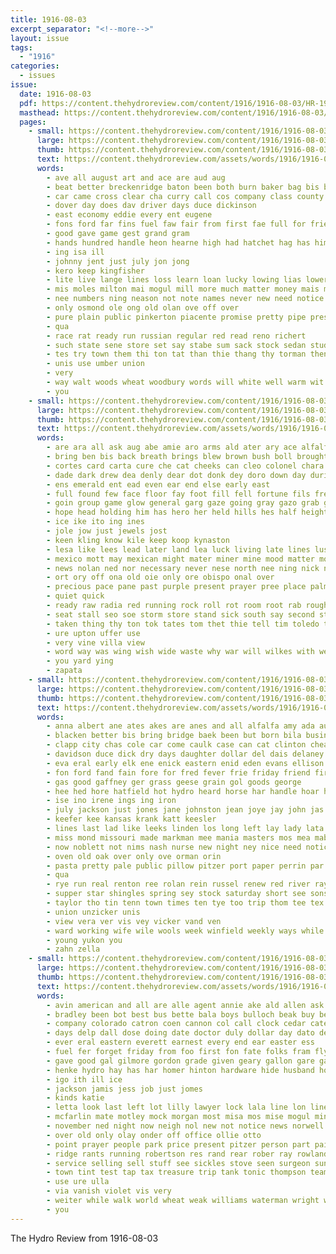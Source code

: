 ```yaml
---
title: 1916-08-03
excerpt_separator: "<!--more-->"
layout: issue
tags:
  - "1916"
categories:
  - issues
issue:
  date: 1916-08-03
  pdf: https://content.thehydroreview.com/content/1916/1916-08-03/HR-1916-08-03.pdf
  masthead: https://content.thehydroreview.com/content/1916/1916-08-03/masthead/HR-1916-08-03.jpg
  pages:
    - small: https://content.thehydroreview.com/content/1916/1916-08-03/small/HR-1916-08-03-01.jpg
      large: https://content.thehydroreview.com/content/1916/1916-08-03/large/HR-1916-08-03-01.jpg
      thumb: https://content.thehydroreview.com/content/1916/1916-08-03/thumbnails/HR-1916-08-03-01.jpg
      text: https://content.thehydroreview.com/assets/words/1916/1916-08-03/HR-1916-08-03-01.txt
      words:
        - ave all august art and ace are aud aug
        - beat better breckenridge baton been both burn baker bag bis big brown boys but bank business bread bak began
        - car came cross clear cha curry call cos company class county cool caddo comes course come cat cin
        - dover day does dav driver days duce dickinson
        - east economy eddie every ent eugene
        - fons ford far fins fuel faw fair from first fae full for friends
        - good gave game gest grand gram
        - hands hundred handle heon hearne high had hatchet hag has him held harder heart hour her harvester hearty hydro
        - ing isa ill
        - johnny jent just july jon jong
        - kero keep kingfisher
        - lite live lange lines loss learn loan lucky lowing lias lower lar look low line lup lash let last
        - mis moles milton mai mogul mill more much matter money mais marks mahan men motto must man mer music mony most many made
        - nee numbers ning neason not note names never new need notice nail
        - only osmond ole ong old olan ove off over
        - pure plain public pinkerton piacente promise pretty pipe present plenty putt people phe pleasant place pro
        - qua
        - race rat ready run russian regular red read reno richert
        - such state sene store set say stabe sum sack stock sedan study start straight sho school she saturday switch speed sale sal suit sey sul sunday summer supply safe stay service see sell sales
        - tes try town them thi ton tat than thie thang thy torman then the tines tome tho ties tura tha tette towne
        - unis use umber union
        - very
        - way walt woods wheat woodbury words will white well warm wit winter with war wish work wharton wos want was
        - you
    - small: https://content.thehydroreview.com/content/1916/1916-08-03/small/HR-1916-08-03-02.jpg
      large: https://content.thehydroreview.com/content/1916/1916-08-03/large/HR-1916-08-03-02.jpg
      thumb: https://content.thehydroreview.com/content/1916/1916-08-03/thumbnails/HR-1916-08-03-02.jpg
      text: https://content.thehydroreview.com/assets/words/1916/1916-08-03/HR-1916-08-03-02.txt
      words:
        - are ara all ask aug abe amie aro arms ald ater ary ace alfalfa anger ante arm aud american attar and aton amer
        - bring ben bis back breath brings blew brown bush boll brought both below bout been blood bell body bold blind brief ball bach bas bag bede bill beard bunch bie but burst boy bee bea ber
        - cortes card carta cure che cat cheeks can cleo colonel chara comes cart cant clear con center course church car come came cheney cold common columbus call chance comp camp
        - dade dark drew dea denly dear dot donk dey doro down day during dorothy door darling drop
        - ens emerald ent ead even ear end else early east
        - full found few face floor fay foot fill fell fortune fils free fires first felt fallen fought fore fane faster fairly fast fury front furry from forward fox frame for forty
        - goin group game glow general garg gaze going gray gazo grab green gave gnade gun good gat
        - hope head holding him has hero her held hills hes half height hie heard hor house har how hammer howe hell hals hands had hand hang heart hae hint
        - ice ike ito ing ines
        - jole jow just jewels jost
        - keen kling know kile keep koop kynaston
        - lesa like lees lead later land lea luck living late lines lusty light laude left loos last lights look lap let long les loud lessen
        - mexico mott may mexican might mater miner mine mood matter moment more men man manta ming mercury master made mun morning mita miss miles must mauser
        - news nolan ned nor necessary never nese north nee ning nick not nething name note now night near
        - ort ory off ona old oie only ore obispo onal over
        - precious pace pane past purple present prayer pree place palm pos proper peon padre plan priest pot pero piece pulling perfect pala pull pear pearl pila plumb
        - quiet quick
        - ready raw radia red running rock roll rot room root rab rough ret rol ria rack range rose ran rege richer risk rage rest rel ros run rife rear
        - seat stall seo soe storm store stand sick south say second still stops send shoulder side sing said short somo sea stay steel shelter see sky sunday shoulders stem soren show salt sch sunda sean shook save shed speaks shoot sol such school sood straight setting stone son sharp set sur seats she single shall sheer srp stream sense stole smell speak saw sink star sho saa seen
        - taken thing thy ton tok tates tom thet thie tell tim toledo tears touch tad tay tite take toward timo tout ting trail thal tender than tha tes tho then tat thone tree them tin tur tina tilt throw the too tank tor tongue turn testi till
        - ure upton uffer use
        - very vine villa view
        - word way was wing wish wide waste why war will wilkes with went wise world wild wan wilke wile water wotton wie wind want wonder while wil winking wen
        - you yard ying
        - zapata
    - small: https://content.thehydroreview.com/content/1916/1916-08-03/small/HR-1916-08-03-03.jpg
      large: https://content.thehydroreview.com/content/1916/1916-08-03/large/HR-1916-08-03-03.jpg
      thumb: https://content.thehydroreview.com/content/1916/1916-08-03/thumbnails/HR-1916-08-03-03.jpg
      text: https://content.thehydroreview.com/assets/words/1916/1916-08-03/HR-1916-08-03-03.txt
      words:
        - anna albert ane ates akes are anes and all alfalfa amy ada aud aver avie ange ary
        - blacken better bis bring bridge baek been but born bila business beat board busing both best burt butler brother bear barker burgman breed buy blair big blanch bas brick bran blanche bros budy bree brides beacon buffalo bussing burgess bale blake blew
        - clapp city chas cole car come caulk case can cat clinton cheap canton came contri cross claude con caine cox corn cadet company change creek chau cost course comes
        - davidson duce dick dry days daughter dollar del dais delaney daniels deep dross day dase dip during danny doe dress dats down deter
        - eva eral early elk ene enick eastern enid eden evans ellison edmond ever
        - fon ford fand fain fore for fred fever frie friday friend first fairfax fire few fost from forward fish folks fall far frank fam fier farm frost fed
        - gas good gaffney ger grass geese grain gol goods george
        - hee hed hore hatfield hot hydro heard horse har handle hoar homes hom hal hamilton had heen has home honor hart hew him hinton hor higa hens henry her hose how high
        - ise ino irene ings ing iron
        - july jackson just jones jane johnston jean joye jay john jas jewels julia jing
        - keefer kee kansas krank katt keesler
        - lines last lad like leeks linden los long left lay lady lata light lacy look living lion london lew lon lynch land let lot line
        - miss mond missouri made markman mee mania masters mos mea mabel more mas marx morning mere mean mong men mung millon money maxwell monday med mero miller man mon mor mae main many much market mer
        - now noblett not nims nash nurse new night ney nice need notice nen needs niece news name north nist near norris nip numbers
        - oven old oak over only ove orman orin
        - pasta pretty pale public pillow pitzer port paper perrin par pla painting poor pee people poke past proper phenix piker penny pro parent pay
        - qua
        - rye run real renton ree rolan rein russel renew red river ray ruth round rou room ready rutledge ream ran rowan range route
        - supper star shingles spring sey stock saturday short see sons square sieg soll subject soon staples silks swell stave sees sister shaffer shirts sis son school she stuff summer sack sur sherman stetson shelton sonday six sunday sil shorts shreck sale south siter shove sims snyder schoo sone
        - taylor tho tin tenn town times ten tye too trip thom tee tex talk the tie tor thomas ton tite them ted than tell train thie top
        - union unzicker unis
        - view vera ver vis vey vicker vand ven
        - ward working wife wile wools week winfield weekly ways while weeks wash wright write woods winn west want wedding went with wes wilson wear warning will was worth weather wheat way weatherford
        - young yukon you
        - zahn zella
    - small: https://content.thehydroreview.com/content/1916/1916-08-03/small/HR-1916-08-03-04.jpg
      large: https://content.thehydroreview.com/content/1916/1916-08-03/large/HR-1916-08-03-04.jpg
      thumb: https://content.thehydroreview.com/content/1916/1916-08-03/thumbnails/HR-1916-08-03-04.jpg
      text: https://content.thehydroreview.com/assets/words/1916/1916-08-03/HR-1916-08-03-04.txt
      words:
        - avin american and all are alle agent annie ake ald allen ask ast andy asante ane
        - bradley been bot best bus bette bala boys bulloch beak buy better bond brown but bill big burn bethel bills barber bullen bullock bank back block
        - company colorado catron coen cannon col call clock cedar cates creek callen chittenden car collins coyote cream clyde county court clay can come chau came carbon capone cobb city
        - days delp dall dose doing date doctor duly dollar day dato deeds dray dinner davis done during
        - ever eral eastern everett earnest every end ear easter ess
        - fuel fer forget friday from foo first fon fate folks fram fly freeze fow fry fares for fall few foreman friends fay far
        - gave good gal gilmore gordon grade given geary gallon gare gad gas
        - henke hydro hay has har homer hinton hardware hide husband home high had hint hon hand hildebrand haro hinson hafer henry hart
        - igo ith ill ice
        - jackson jamis jess job just jomes
        - kinds katie
        - letta look last left lot lilly lawyer lock lala line lon lineberger light let like less live leh large larger lett lake
        - mcfarlin mate motley mock morgan most misa mos mise mogul min market mal mohawk mea morning miles monday made merle mary maud morgans mans may marin marnie
        - november ned night now neigh nol new not notice news norwell near nen north
        - over old only olay onder off office ollie otto
        - point prayer people park price present pitzer person part pais public pay pen per prom peper place
        - ridge rants running robertson res rand rear rober ray rowland ridenour ret rey rel
        - service selling sell stuff see sickles stove seen surgeon sunday summer september sermon standard smith son store swe saturday sale scott sal steady sit sand stead sip such stoves side sales soon said stockton school sun state stand seal
        - town tint test tap tax treasure trip tank tonic thompson team tee tanks tat tink triplett tell thu thome try then tame tha thy tian take them the
        - use ure ulla
        - via vanish violet vis very
        - weiter while walk world wheat weak williams waterman wright write will wane wife wee white was week with wilt wick well way work
        - you
---
```


The Hydro Review from 1916-08-03

<!--more-->

